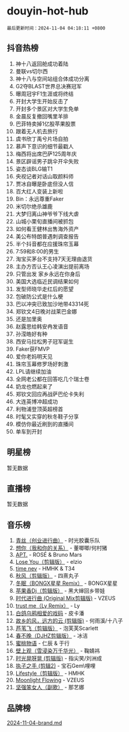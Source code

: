 # douyin-hot-hub

`最后更新时间：2024-11-04 04:18:11 +0800`

## 抖音热榜

1. 神十八返回舱成功着陆
1. 曼联vs切尔西
1. 神十八与空间站组合体成功分离
1. G2夺BLAST世界总决赛冠军
1. 曝周冠宇F1生涯或将终结
1. 开封大学生开始反击了
1. 开封多个景区对大学生免单
1. 金晨反复撤回嘴里羊排
1. 巴菲特卖掉1亿股苹果股票
1. 跟着无人机去旅行
1. 虞书欣丁禹兮片场自拍
1. 慕声下意识的细节最戳人
1. 梅西将出席巴萨125周年庆
1. 景区辟谣男子跳伞开伞失败
1. 姿态谈BLG输T1
1. 央视记者对话山取颜料师
1. 贾冰自曝是卧底但没人信
1. 百大红人变装上新啦
1. Bin：永远尊重Faker
1. 米切尔绝杀雄鹿
1. 大梦归离山神爷爷下线大虐
1. 山城小栗旬直播间被抓包
1. 如何看王健林出售海外资产
1. 美公布特朗普遇刺调查报告
1. 半个抖音都在应援珠帘玉幕
1. 7:59和8:00的男生
1. 淘宝买茅台不支持7天无理由退货
1. 主办方否认王心凌演出提前离场
1. 只管出发 家乡永远在你身后
1. 美国大选临近民调结果如何
1. 发型师晓华走红后的愿望
1. 包破防公式是什么梗
1. 巴以冲突已致加沙地带43314死
1. 郑钦文4日晚对战莱巴金娜
1. 还是加里奥
1. 赵露思给韩安冉发语音
1. 孙滢皓好有种
1. 西安马拉松男子冠军诞生
1. Faker获FMVP
1. 爱你老妈明天见
1. 珠帘玉幕修罗场好刺激
1. LPL请继续加油
1. 全网老公都在回答吃几个瑞士卷
1. 奶龙也燃起来了
1. 郑钦文回应再战萨巴伦卡失利
1. 大连英博冲超成功
1. 利物浦登顶英超榜首
1. 时髦又实穿的秋冬鞋子分享
1. 模仿你最近刷到的直播间
1. 单车到开封

## 明星榜

暂无数据

## 直播榜

暂无数据

## 音乐榜

1. [青丝（创业进行曲）](https://sf5-hl-cdn-tos.douyinstatic.com/obj/tos-cn-ve-2774/ooYARJB5iBRNhCOkDsS3BAKW91CIMoQfwzwKLi) - 时光胶囊乐队
1. [想你（我和你的关系）](https://sf3-cdn-tos.douyinstatic.com/obj/tos-cn-ve-2774/o8QxhcOBDYYX0zqKCjFVQXZ3RBffnRBQEogitG) - 董唧唧/何村猪
1. [APT.](https://sf3-cdn-tos.douyinstatic.com/obj/tos-cn-ve-2774/oUIcRnUtZBV1JgZtxIMCAiiBSVBSEEOCFfkeMQ) - ROSÉ & Bruno Mars
1. [Lose You（剪辑版）](https://sf5-hl-cdn-tos.douyinstatic.com/obj/tos-cn-ve-2774/og9yxQxAWI86iBNr9ojBFMoWTIvDZZb8HwiGY) - elzio
1. [time nev](https://sf5-hl-cdn-tos.douyinstatic.com/obj/tos-cn-ve-2774/oc6aICzpzBCWrhCvDVi2AZmQLt0gIBxfMEfd6i) - HMHK & T34
1. [秋风（剪辑版）](https://sf3-cdn-tos.douyinstatic.com/obj/tos-cn-ve-2774/ocGaU84LfAfzMd2wbXdQFpCGhBiXg82JNMRRie) - 四熹丸子
1. [冬眠（BONGX星星 Remix）](https://sf5-hl-cdn-tos.douyinstatic.com/obj/tos-cn-ve-2774/oMCfFFoE3LwQ7agAgOIG4ieExqkeAsxNBEkLdz) - BONGX星星
1. [苹果香Dj（剪辑版）](https://sf5-hl-cdn-tos.douyinstatic.com/obj/tos-cn-ve-2774/oEeIEQbYGAOspCTRAIeYF4Ok8LgZ8NBaRe4ztR) - 黑大婶回乡带娃
1. [时代进行曲 (Original Mix剪辑版)](https://sf5-hl-cdn-tos.douyinstatic.com/obj/tos-cn-ve-2774/oYrssziLdrtiW6cKABM8n5Vfc2xwXiIBInoAkn) - VZEUS
1. [trust me（Ly Remix）](https://sf5-hl-cdn-tos.douyinstatic.com/obj/tos-cn-ve-2774/oUo1M8fz5AfmMSExABQQKFE0eCMWgsiccfqrMA) - Ly
1. [白鸽乌鸦相爱的戏码](https://sf5-hl-cdn-tos.douyinstatic.com/obj/tos-cn-ve-2774/oMVVEf6eDAOmFtNtCsEqKpIorBDM8Nkg6TZRqC) - 皮卡潘
1. [故乡的风，远方的云 (剪辑版)](https://sf3-cdn-tos.douyinstatic.com/obj/tos-cn-ve-2774/ooPEdiZMrAAWisczq1WXoZYGU6GxII2UUBvYI) - 何雨溪/十八子
1. [芦苇飞（剪辑版）](https://sf5-hl-cdn-tos.douyinstatic.com/obj/tos-cn-ve-2774/ok3IaChjEFFoK3FAMzXDEgfpeE6Al3Nv2BnfCW) - 泡芙芙Scarlett
1. [春不晚（DJHZ剪辑版）](https://sf5-hl-cdn-tos.douyinstatic.com/obj/tos-cn-ve-2774/osEZa7YZ6wNo9QDABgfGFaCQKRQTNafsBJDnKt) - 冰洁
1. [蜜桃物语](https://sf5-hl-cdn-tos.douyinstatic.com/obj/tos-cn-ve-2774/oIhOSCZtIACtYU4XQkngiW9kCBfVD1Fz9IYeqL) - 仁辰 & 于行
1. [壁上观（雪浸染万千华光）](https://sf5-hl-cdn-tos.douyinstatic.com/obj/tos-cn-ve-2774/ocIizBMxWi8vA8UdAMIYdYCjgBB5Z3WZWxrvY) - 鞠婧祎
1. [时光晃呀晃 (剪辑版)](https://sf6-cdn-tos.douyinstatic.com/obj/tos-cn-ve-2774/o8ACeQem3gwI1x3GIYGAfKG0LJebKFRJDwRwyW) - 指尖笑/刘洲成
1. [执子之手 (剪辑2)](https://sf5-hl-cdn-tos.douyinstatic.com/obj/tos-cn-ve-2774/oUoZLQjCc31XzqsBnBQUNgeKtYPBcgbFDwtfcu) - 宝石Gem\哩哩
1. [Lifestyle（剪辑版）](https://sf5-hl-cdn-tos.douyinstatic.com/obj/tos-cn-ve-2774/owfqGgjwG3V5lCLaAIezFMeg3LtuKNBaZKgzPV) - HMHK
1. [Moonlight Flowing](https://sf3-cdn-tos.douyinstatic.com/obj/tos-cn-ve-2774/oopZsCtRnQgOhEYmv9FfBBgwmeaQmWQQZED9tN) - VZEUS
1. [坚强笨女人（副歌）](https://sf5-hl-cdn-tos.douyinstatic.com/obj/tos-cn-ve-2774/ospNInQiZvGWyBVg5zkNsAMct5uJIg1CrZiPL) - 那艺娜

## 品牌榜

[2024-11-04-brand.md](2024-11-04-brand.md)
